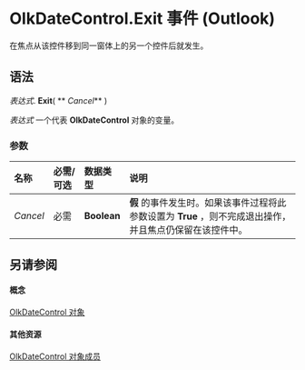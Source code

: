 
# OlkDateControl.Exit 事件 (Outlook)

在焦点从该控件移到同一窗体上的另一个控件后就发生。


## 语法

 _表达式_. **Exit**( ** _Cancel_** )

 _表达式_ 一个代表 **OlkDateControl** 对象的变量。


### 参数



|**名称**|**必需/可选**|**数据类型**|**说明**|
|:-----|:-----|:-----|:-----|
| _Cancel_|必需|**Boolean**|**假** 的事件发生时。如果该事件过程将此参数设置为 **True** ，则不完成退出操作，并且焦点仍保留在该控件中。||

## 另请参阅


#### 概念


[OlkDateControl 对象](bd0c6bbe-c348-c748-41fe-0cf7ecebcc1e.md)
#### 其他资源


[OlkDateControl 对象成员](6bc09aee-2f4e-5042-a653-52c0c09068c5.md)